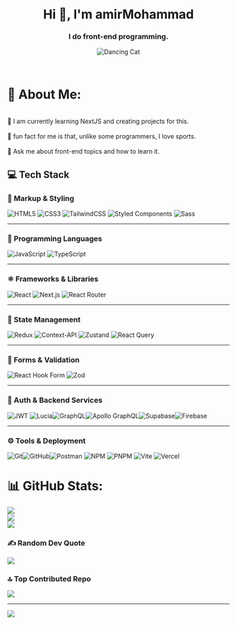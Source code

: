 <h1 align="center">Hi 👋, I'm amirMohammad</h1>
<h3 align="center">I do front-end programming.</h3>

<p align="center">
  <img src="https://media.giphy.com/media/JIX9t2j0ZTN9S/giphy.gif" alt="Dancing Cat" />
</p>

<br>

# 💫 About Me:
<br>🌱 I am currently learning NextJS and creating projects for this.<br><br>🔮 fun fact for me is that, unlike some programmers, I love sports.<br><br>💬 Ask me about front-end topics and how to learn it.


## 💻 Tech Stack

### 🧱 Markup & Styling
![HTML5](https://img.shields.io/badge/html5-%23E34F26.svg?style=for-the-badge&logo=html5&logoColor=white)  ![CSS3](https://img.shields.io/badge/css3-%231572B6.svg?style=for-the-badge&logo=css3&logoColor=white)  ![TailwindCSS](https://img.shields.io/badge/tailwindcss-%2338B2AC.svg?style=for-the-badge&logo=tailwind-css&logoColor=white)  ![Styled Components](https://img.shields.io/badge/styled--components-DB7093?style=for-the-badge&logo=styled-components&logoColor=white)  ![Sass](https://img.shields.io/badge/Sass-%23CC6699.svg?style=for-the-badge&logo=sass&logoColor=white)

---

### 🧠 Programming Languages
![JavaScript](https://img.shields.io/badge/javascript-%23323330.svg?style=for-the-badge&logo=javascript&logoColor=%23F7DF1E)  ![TypeScript](https://img.shields.io/badge/typescript-%23007ACC.svg?style=for-the-badge&logo=typescript&logoColor=white)

---

### ⚛️ Frameworks & Libraries
![React](https://img.shields.io/badge/react-%2320232a.svg?style=for-the-badge&logo=react&logoColor=%2361DAFB)  ![Next.js](https://img.shields.io/badge/Next.js-%23000000.svg?style=for-the-badge&logo=next.js&logoColor=white)  ![React Router](https://img.shields.io/badge/React_Router-CA4245?style=for-the-badge&logo=react-router&logoColor=white)

---

### 🧩 State Management
![Redux](https://img.shields.io/badge/redux-%23593d88.svg?style=for-the-badge&logo=redux&logoColor=white)  ![Context-API](https://img.shields.io/badge/Context--Api-000000?style=for-the-badge&logo=react)  ![Zustand](https://img.shields.io/badge/zustand-%2320232a.svg?style=for-the-badge&color=454641)  ![React Query](https://img.shields.io/badge/-React%20Query-FF4154?style=for-the-badge&logo=react%20query&logoColor=white)

---

### 🧪 Forms & Validation
![React Hook Form](https://img.shields.io/badge/React%20Hook%20Form-%23EC5990.svg?style=for-the-badge&logo=reacthookform&logoColor=white)  ![Zod](https://img.shields.io/badge/zod-%2320232a.svg?style=for-the-badge&color=305385)

---

### 🔐 Auth & Backend Services
![JWT](https://img.shields.io/badge/JWT-000000?style=for-the-badge&logo=jsonwebtokens&logoColor=white) ![Lucia](https://img.shields.io/badge/Lucia-%23FF3C00.svg?style=for-the-badge&logo=none)![GraphQL](https://img.shields.io/badge/GraphQL-E10098?style=for-the-badge&logo=graphql&logoColor=white)![Apollo GraphQL](https://img.shields.io/badge/Apollo%20GraphQL-311C87?style=for-the-badge&logo=apollo-graphql&logoColor=white)![Supabase](https://img.shields.io/badge/Supabase-3ECF8E?style=for-the-badge&logo=supabase&logoColor=white)![Firebase](https://img.shields.io/badge/firebase-%23039BE5.svg?style=for-the-badge&logo=firebase)  


---

### ⚙️ Tools & Deployment
![Git](https://img.shields.io/badge/git-%23F05033.svg?style=for-the-badge&logo=git&logoColor=white)![GitHub](https://img.shields.io/badge/github-%23121011.svg?style=for-the-badge&logo=github&logoColor=white)![Postman](https://img.shields.io/badge/Postman-FF6C37?style=for-the-badge&logo=postman&logoColor=white)  ![NPM](https://img.shields.io/badge/NPM-%23CB3837.svg?style=for-the-badge&logo=npm&logoColor=white)  ![PNPM](https://img.shields.io/badge/pnpm-%234a4a4a.svg?style=for-the-badge&logo=pnpm&logoColor=f69220)  ![Vite](https://img.shields.io/badge/vite-%23646CFF.svg?style=for-the-badge&logo=vite&logoColor=white)  ![Vercel](https://img.shields.io/badge/vercel-%23000000.svg?style=for-the-badge&logo=vercel&logoColor=white)

# 📊 GitHub Stats:
![](https://github-readme-stats.vercel.app/api?username=Amir-mohammad-ahmady-1234&theme=yeblu&hide_border=false&include_all_commits=false&count_private=false)<br/>
![](https://github-readme-streak-stats.herokuapp.com/?user=Amir-mohammad-ahmady-1234&theme=yeblu&hide_border=false)<br/>
![](https://github-readme-stats.vercel.app/api/top-langs/?username=Amir-mohammad-ahmady-1234&theme=yeblu&hide_border=false&include_all_commits=false&count_private=false&layout=compact)

### ✍️ Random Dev Quote
![](https://quotes-github-readme.vercel.app/api?type=horizontal&theme=radical)

### 🔝 Top Contributed Repo
![](https://github-contributor-stats.vercel.app/api?username=Amir-mohammad-ahmady-1234&limit=5&theme=dark&combine_all_yearly_contributions=true)

---
[![](https://visitcount.itsvg.in/api?id=Amir-mohammad-ahmady-1234&icon=6&color=0)](https://visitcount.itsvg.in)

<!-- Proudly created with GPRM ( https://gprm.itsvg.in ) -->
